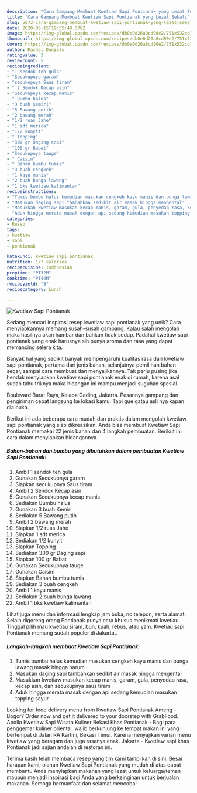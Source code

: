 ```yaml
---
description: "Cara Gampang Membuat Kwetiaw Sapi Pontianak yang Lezat Sekali"
title: "Cara Gampang Membuat Kwetiaw Sapi Pontianak yang Lezat Sekali"
slug: 5073-cara-gampang-membuat-kwetiaw-sapi-pontianak-yang-lezat-sekali
date: 2020-06-15T19:55:48.078Z
image: https://img-global.cpcdn.com/recipes/db0e0d26a8cd90e2/751x532cq70/kwetiaw-sapi-pontianak-foto-resep-utama.jpg
thumbnail: https://img-global.cpcdn.com/recipes/db0e0d26a8cd90e2/751x532cq70/kwetiaw-sapi-pontianak-foto-resep-utama.jpg
cover: https://img-global.cpcdn.com/recipes/db0e0d26a8cd90e2/751x532cq70/kwetiaw-sapi-pontianak-foto-resep-utama.jpg
author: Rachel Daniels
ratingvalue: 3
reviewcount: 5
recipeingredient:
- "1 sendok teh gula"
- "Secukupnya garam"
- "secukupnya Saus tiram"
- " 2 Sendok Kecap asin"
- "Secukupnya kecap manis"
- " Bumbu halus"
- "3 buah Kemiri"
- "5 Bawang putih"
- "2 bawang merah"
- "1/2 ruas Jahe"
- "1 sdt merica"
- "1/2 kunyit"
- " Topping"
- "300 gr Daging sapi"
- "100 gr Babat"
- "Secukupnya tauge"
- " Caisim"
- " Bahan bumbu tumis"
- "3 buah cengkeh"
- "1 kayu manis"
- "2 buah bunga lawang"
- "1 bks kwetiaw kalimantan"
recipeinstructions:
- "Tumis bumbu halus kemudian masukan cengkeh kayu manis dan bunga lawang masak hingga harum"
- "Masukan daging sapi tambahkan sedikit air masak hingga mengental"
- "Masukkan kwetiaw masukan kecap manis, garam, gula, penyedap rasa, kecap asin, dan secukupnya saus tiram"
- "Aduk hingga merata masak dengan api sedang kemudian masukan topping sayur"
categories:
- Resep
tags:
- kwetiaw
- sapi
- pontianak

katakunci: kwetiaw sapi pontianak 
nutrition: 177 calories
recipecuisine: Indonesian
preptime: "PT32M"
cooktime: "PT44M"
recipeyield: "3"
recipecategory: Lunch

---
```



![Kwetiaw Sapi Pontianak](https://img-global.cpcdn.com/recipes/db0e0d26a8cd90e2/751x532cq70/kwetiaw-sapi-pontianak-foto-resep-utama.jpg)

Sedang mencari inspirasi resep kwetiaw sapi pontianak yang unik? Cara menyiapkannya memang susah-susah gampang. Kalau salah mengolah maka hasilnya akan hambar dan bahkan tidak sedap. Padahal kwetiaw sapi pontianak yang enak harusnya sih punya aroma dan rasa yang dapat memancing selera kita.

Banyak hal yang sedikit banyak mempengaruhi kualitas rasa dari kwetiaw sapi pontianak, pertama dari jenis bahan, selanjutnya pemilihan bahan segar, sampai cara membuat dan menyajikannya. Tak perlu pusing jika hendak menyiapkan kwetiaw sapi pontianak enak di rumah, karena asal sudah tahu triknya maka hidangan ini mampu menjadi suguhan spesial.

Boulevard Barat Raya, Kelapa Gading, Jakarta. Pesannya gampang dan pengiriman cepat langsung ke lokasi kamu. Tapi gue gatau asli nya kapan dia buka.


Berikut ini ada beberapa cara mudah dan praktis dalam mengolah kwetiaw sapi pontianak yang siap dikreasikan. Anda bisa membuat Kwetiaw Sapi Pontianak memakai 22 jenis bahan dan 4 langkah pembuatan. Berikut ini cara dalam menyiapkan hidangannya.

<!--inarticleads1-->

##### Bahan-bahan dan bumbu yang dibutuhkan dalam pembuatan Kwetiaw Sapi Pontianak:

1. Ambil 1 sendok teh gula
1. Gunakan Secukupnya garam
1. Siapkan secukupnya Saus tiram
1. Ambil  2 Sendok Kecap asin
1. Gunakan Secukupnya kecap manis
1. Sediakan  Bumbu halus
1. Gunakan 3 buah Kemiri
1. Sediakan 5 Bawang putih
1. Ambil 2 bawang merah
1. Siapkan 1/2 ruas Jahe
1. Siapkan 1 sdt merica
1. Sediakan 1/2 kunyit
1. Siapkan  Topping
1. Sediakan 300 gr Daging sapi
1. Siapkan 100 gr Babat
1. Gunakan Secukupnya tauge
1. Gunakan  Caisim
1. Siapkan  Bahan bumbu tumis
1. Sediakan 3 buah cengkeh
1. Ambil 1 kayu manis
1. Sediakan 2 buah bunga lawang
1. Ambil 1 bks kwetiaw kalimantan


Lihat juga menu dan informasi lengkap jam buka, no telepon, serta alamat. Selain digoreng orang Pontianak punya cara khusus menikmati kwetiau. Tinggal pilih mau kwetiau siram, bun, kuah, rebus, atau yam. Kwetiau sapi Pontianak memang sudah populer di Jakarta.. 

<!--inarticleads2-->

##### Langkah-langkah membuat Kwetiaw Sapi Pontianak:

1. Tumis bumbu halus kemudian masukan cengkeh kayu manis dan bunga lawang masak hingga harum
1. Masukan daging sapi tambahkan sedikit air masak hingga mengental
1. Masukkan kwetiaw masukan kecap manis, garam, gula, penyedap rasa, kecap asin, dan secukupnya saus tiram
1. Aduk hingga merata masak dengan api sedang kemudian masukan topping sayur


Looking for food delivery menu from Kwetiaw Sapi Pontianak Ameng - Bogor? Order now and get it delivered to your doorstep with GrabFood. Apollo Kwetiaw Sapi Wisata Kuliner Bekasi Khas Pontianak - Bagi para penggemar kuliner oriental, wajib berkunjung ke tempat makan ini yang bertempat di Jalan RA Kartini, Bekasi Timur. Karena menyajikan varian menu kwetiaw yang beragam dan juga rasanya enak. Jakarta - Kwetiaw sapi khas Pontianak jadi sajian andalan di restoran ini. 

Terima kasih telah membaca resep yang tim kami tampilkan di sini. Besar harapan kami, olahan Kwetiaw Sapi Pontianak yang mudah di atas dapat membantu Anda menyiapkan makanan yang lezat untuk keluarga/teman maupun menjadi inspirasi bagi Anda yang berkeinginan untuk berjualan makanan. Semoga bermanfaat dan selamat mencoba!
